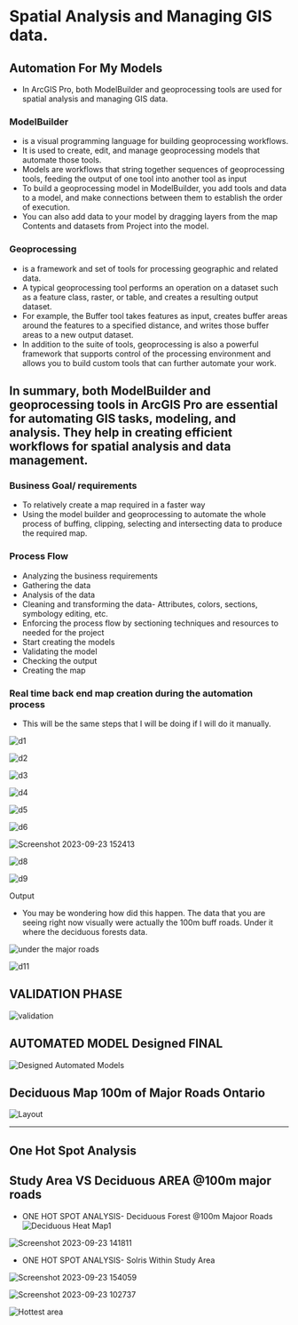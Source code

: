 # Spatial Analysis and Managing GIS data.

## Automation For My Models
- In ArcGIS Pro, both ModelBuilder and geoprocessing tools are used for spatial analysis and managing GIS data.

### ModelBuilder 
- is a visual programming language for building geoprocessing workflows.
- It is used to create, edit, and manage geoprocessing models that automate those tools.
- Models are workflows that string together sequences of geoprocessing tools, feeding the output of one tool into another tool as input
- To build a geoprocessing model in ModelBuilder, you add tools and data to a model, and make connections between them to establish the order of execution.
- You can also add data to your model by dragging layers from the map Contents and datasets from Project into the model.

### Geoprocessing
- is a framework and set of tools for processing geographic and related data.
- A typical geoprocessing tool performs an operation on a dataset such as a feature class, raster, or table, and creates a resulting output dataset.
- For example, the Buffer tool takes features as input, creates buffer areas around the features to a specified distance, and writes those buffer areas to a new output dataset.
- In addition to the suite of tools, geoprocessing is also a powerful framework that supports control of the processing environment and allows you to build custom tools that can further automate your work.

In summary, both ModelBuilder and geoprocessing tools in ArcGIS Pro are essential for automating GIS tasks, modeling, and analysis. They help in creating efficient workflows for spatial analysis and data management.
-------------------------------------------------------------------------------------

### Business Goal/ requirements
- To relatively create a map required in a faster way
- Using the model builder and geoprocessing to automate the whole process of buffing, clipping, selecting and intersecting data to produce the required map.

### Process Flow
- Analyzing the business requirements
-	Gathering the data
-	Analysis of the data
-	Cleaning and transforming the data- Attributes, colors, sections, symbology editing, etc.
-	Enforcing the process flow by sectioning techniques and resources to needed for the project
-	Start creating the models
-	Validating the model
-	Checking the output
-	Creating the map

### Real time back end map creation during the automation process
- This will be the same steps that I will be doing if I will do it manually.

![d1](https://github.com/lois4801/Geospatial.Data-Projects_and_Journey/assets/96842662/663591ef-9889-44bf-9519-8b639b0b9827)

![d2](https://github.com/lois4801/Geospatial.Data-Projects_and_Journey/assets/96842662/210184c2-3995-4f98-a701-c97a86499ec7)

![d3](https://github.com/lois4801/Geospatial.Data-Projects_and_Journey/assets/96842662/d1e86f80-a21a-402d-bb48-b0623345ef42)

![d4](https://github.com/lois4801/Geospatial.Data-Projects_and_Journey/assets/96842662/058c69a5-10b4-4142-a13f-ed7c81690780)

![d5](https://github.com/lois4801/Geospatial.Data-Projects_and_Journey/assets/96842662/f2678e8c-4741-4c4c-a8de-5510b9a8829b)

![d6](https://github.com/lois4801/Geospatial.Data-Projects_and_Journey/assets/96842662/cc5aff3f-4b9e-41a8-90c6-3c7715c16218)

![Screenshot 2023-09-23 152413](https://github.com/lois4801/Geospatial.Data-Projects_and_Journey/assets/96842662/b617218b-2d2d-4d34-8c05-e4c379a805fc)

![d8](https://github.com/lois4801/Geospatial.Data-Projects_and_Journey/assets/96842662/354116c6-34db-4bc6-94f8-6ed4e04495d1)

![d9](https://github.com/lois4801/Geospatial.Data-Projects_and_Journey/assets/96842662/267ef0b7-bb65-485d-9455-005c1d7e2e92)



Output 
- You may be wondering how did this happen. The data that you are seeing right now visually were actually the 100m buff roads. Under it where the deciduous forests data.

![under the major roads](https://github.com/lois4801/Geospatial.Data-Projects_and_Journey/assets/96842662/0c608a41-8601-4f07-8b1a-31b2df780ebb)

![d11](https://github.com/lois4801/Geospatial.Data-Projects_and_Journey/assets/96842662/a9aa52eb-bdd7-47aa-8ad2-c5c97f14d126)


## VALIDATION PHASE

![validation](https://github.com/lois4801/Geospatial.Data-Projects_and_Journey/assets/96842662/67fddf12-9990-44e8-9fd0-7cd137579bba)

## AUTOMATED MODEL Designed FINAL

![Designed Automated Models](https://github.com/lois4801/Geospatial.Data-Projects_and_Journey/assets/96842662/b82e639f-8c0d-48d8-a020-d7966cc47ff3)


## Deciduous Map 100m of Major Roads Ontario

![Layout](https://github.com/lois4801/Geospatial.Data-Projects_and_Journey/assets/96842662/9ae9eb92-88ee-42f3-a7ee-883620465fe5)


-------------------------------------------

## One Hot Spot Analysis 
## Study Area VS  Deciduous AREA @100m major roads

- ONE HOT SPOT ANALYSIS- Deciduous Forest @100m Majoor Roads
![Deciduous Heat Map1](https://github.com/lois4801/Geospatial.Data-Projects_and_Journey/assets/96842662/90d88283-ffb8-4562-8a24-1afc14185419)


![Screenshot 2023-09-23 141811](https://github.com/lois4801/Geospatial.Data-Projects_and_Journey/assets/96842662/f008c83c-5c21-4bf5-8df6-800249eb99c8)



- ONE HOT SPOT ANALYSIS- Solris Within Study Area

![Screenshot 2023-09-23 154059](https://github.com/lois4801/Geospatial.Data-Projects_and_Journey/assets/96842662/c538c164-cf51-431e-a65e-634507990255)
  

![Screenshot 2023-09-23 102737](https://github.com/lois4801/Geospatial.Data-Projects_and_Journey/assets/96842662/fd17bf8c-ed02-4174-8b7e-6bf25b808193)


![Hottest area](https://github.com/lois4801/Geospatial.Data-Projects_and_Journey/assets/96842662/61f96fb9-579f-40cc-986f-3f7e480af999)









